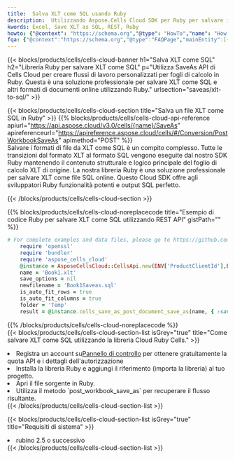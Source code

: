 ```yaml
---
title:  Salva XLT come SQL usando Ruby
description:  Utilizzando Aspose.Cells Cloud SDK per Ruby per salvare il file in formato XLT come file in formato SQL.
kwords: Excel, Save XLT as SQL, REST, Ruby
howto: {"@context": "https://schema.org","@type": "HowTo","name": "How to save XLT as SQL using the Cells Cloud Ruby library.","description": "How to save XLT as SQL using the Cells Cloud Ruby library.","image": {"@type": "ImageObject"},"url": "/ruby/saveas/xlt-to-sql/","step": [{ "@type": "HowToStep","name": "How to save XLT as SQL using the Cells Cloud Ruby library. step 1", "image": {"@type": "ImageObject",},"url": "/ruby/saveas/xlt-to-sql/","text": "Register an account at <a href='https://dashboard.aspose.cloud/'>Dashboard</a> to get free API quota & authorization details",},{ "@type": "HowToStep","name": "How to save XLT as SQL using the Cells Cloud Ruby library. step 1", "image": {"@type": "ImageObject",},"url": "/ruby/saveas/xlt-to-sql/","text": "Install Ruby library and add the reference (import the library) to your project.",},{ "@type": "HowToStep","name": "How to save XLT as SQL using the Cells Cloud Ruby library. step 1", "image": {"@type": "ImageObject",},"url": "/ruby/saveas/xlt-to-sql/","text": "Open the source file in Ruby.",},{ "@type": "HowToStep","name": "How to save XLT as SQL using the Cells Cloud Ruby library. step 1", "image": {"@type": "ImageObject",},"url": "/ruby/saveas/xlt-to-sql/","text": "Use the `post_workbook_save_as` method to retrieve the resulting stream.",}, ],"supply": {"@type": "HowToSupply","name": "document"},"tool": [{"@type": "HowToTool","name": "RubyMine, Visual Studio Code, Aptana Studio, NetBeans"},{"@type": "HowToTool","name": "Aspose Cells"}],"totalTime": "PT6M"}
fqa: {"@context":"https://schema.org","@type":"FAQPage","mainEntity":[{"@type":"Question","name":"Why save file as other formats file in C# using REST API?","acceptedAnswer":{"@type":"Answer","text":"Documents are encoded in many ways, and some files may be incompatible with the software you use. To open and read such files, just save them as appropriate file formats.<br/><ol><li>Install .NET SDK and add the reference (import the library) to your project.</li><li>Open the source file in C# using REST API.</li><li>Call the PostWorkbookSaveAsRequest() method, passing an output filename with required extension.</li><li>Get the result of save as a separate file.</li></ol>"}},{"@type":"Question","name":"What file formats can I save as with your C# library?","acceptedAnswer":{"@type":"Answer","text":"We support a variety of file formats for conversion using .NET library, including XLSX, Excel, xls , PDF, CSV, HTML, Markdown, XML, PNG, JPG, TIFF, Json, TXT and many more."}},{"@type":"Question","name":"What is the maximum allowed file size for conversion using this .NET library?","acceptedAnswer":{"@type":"Answer","text":"There are no file size limits for format conversions using .NET library."}}]}
---
```

{{< blocks/products/cells/cells-cloud-banner h1="Salva XLT come SQL" h2="Libreria Ruby per salvare XLT come SQL" p="Utilizza SaveAs API di Cells Cloud per creare flussi di lavoro personalizzati per fogli di calcolo in Ruby. Questa è una soluzione professionale per salvare XLT come SQL e altri formati di documenti online utilizzando Ruby." urlsection="saveas/xlt-to-sql/" >}}

{{< blocks/products/cells/cells-cloud-section title="Salva un file XLT come SQL in Ruby" >}}
{{% blocks/products/cells/cells-cloud-api-reference apiurl="https://api.aspose.cloud/v3.0/cells/{name}/SaveAs" apireferenceurl="https://apireference.aspose.cloud/cells/#/Conversion/PostWorkbookSaveAs" apimethod="POST" %}}
<br/>
Salvare i formati di file da XLT come SQL è un compito complesso. Tutte le transizioni dal formato XLT al formato SQL vengono eseguite dal nostro SDK Ruby mantenendo il contenuto strutturale e logico principale del foglio di calcolo XLT di origine. La nostra libreria Ruby è una soluzione professionale per salvare XLT come file SQL online. Questo Cloud SDK offre agli sviluppatori Ruby funzionalità potenti e output SQL perfetto.

{{< /blocks/products/cells/cells-cloud-section >}}

{{% blocks/products/cells/cells-cloud-noreplacecode title="Esempio di codice Ruby per salvare XLT come SQL utilizzando REST API" gistPath="" %}}
  
```ruby
# For complete examples and data files, please go to https://github.com/aspose-cells-cloud/aspose-cells-cloud-ruby/
    require 'openssl'
    require 'bundler'
    require 'aspose_cells_cloud'
    @instance = AsposeCellsCloud::CellsApi.new(ENV['ProductClientId'],ENV['ProductClientSecret'])
    name = 'Book1.xlt'
    save_options = nil
    newfilename = 'Book1Saveas.sql'
    is_auto_fit_rows = true
    is_auto_fit_columns = true
    folder = 'Temp'
    result = @instance.cells_save_as_post_document_save_as(name, { :save_options=>save_options, :newfilename=>(folder+"/"+newfilename), :is_auto_fit_rows=>is_auto_fit_rows, :is_auto_fit_columns=>is_auto_fit_columns, :folder=>folder})
```
  
{{% /blocks/products/cells/cells-cloud-noreplacecode %}}
<br/>
{{< blocks/products/cells/cells-cloud-section-list isGrey="true" title="Come salvare XLT come SQL utilizzando la libreria Cloud Ruby Cells." >}}
<li> Registra un account su<a href="https://dashboard.aspose.cloud/">Pannello di controllo</a> per ottenere gratuitamente la quota API e i dettagli dell'autorizzazione</li>
<li>Installa la libreria Ruby e aggiungi il riferimento (importa la libreria) al tuo progetto.</li>
<li>Apri il file sorgente in Ruby.</li>
<li>Utilizza il metodo `post_workbook_save_as` per recuperare il flusso risultante.</li>
{{< /blocks/products/cells/cells-cloud-section-list >}}

{{< blocks/products/cells/cells-cloud-section-list isGrey="true" title="Requisiti di sistema" >}}
<li>rubino 2.5 o successivo</li>
{{< /blocks/products/cells/cells-cloud-section-list >}}
